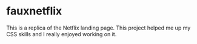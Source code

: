 # fauxnetflix
This is a replica of the Netflix landing page. This project helped me up my CSS skills and I really enjoyed working on it.
